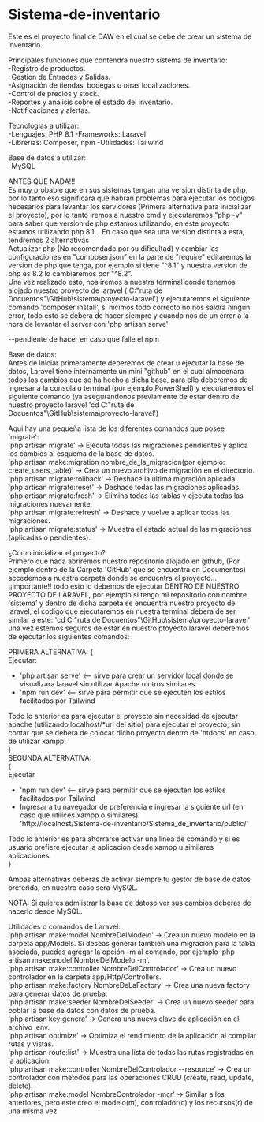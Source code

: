 # Sistema-de-inventario
Este es el proyecto final de DAW en el cual se debe de crear un sistema de inventario.

Principales funciones que contendra nuestro sistema de inventario:  
-Registro de productos.  
-Gestion de Entradas y Salidas.  
-Asignación de tiendas, bodegas u otras localizaciones.  
-Control de precios y stock.  
-Reportes y analisis sobre el estado del inventario.  
-Notificaciones y alertas.  

Tecnologias a utilizar:  
-Lenguajes: PHP 8.1
-Frameworks: Laravel  
-Librerias: Composer, npm
-Utilidades: Tailwind  

Base de datos a utilizar:  
-MySQL  

ANTES QUE NADA!!!   
Es muy probable que en sus sistemas tengan una version distinta de php, por lo tanto eso significara que habran problemas para ejecutar los codigos necesarios para levantar los servidores (Primera alternativa para inicializar el proyecto), por lo tanto iremos a nuestro cmd y ejecutaremos "php -v" para saber que version de php estamos utilizando, en este proyecto estamos utilizando php 8.1... En caso que sea una version distinta a esta, tendremos 2 alternativas   
Actualizar php (No recomendado por su dificultad) y cambiar las configuraciones en "composer.json" en la parte  de "require" editaremos la version de php que tenga, por ejemplo si tiene "^8.1" y nuestra version de php es 8.2 lo cambiaremos por "^8.2".   
Una vez realizado esto, nos iremos a nuestra terminal donde tenemos alojado nuestro proyecto de laravel ('C:\"ruta de Docuentos"\GitHub\sistema\proyecto-laravel') y ejecutaremos el siguiente comando 'composer install', si hicimos todo correcto no nos saldra ningun error, todo esto se debera de hacer siempre y cuando nos de un error a la hora de levantar el server con 'php artisan serve' 

--pendiente de hacer en caso que falle el npm

Base de datos:  
Antes de iniciar primeramente deberemos de crear u ejecutar la base de datos, Laravel tiene internamente un mini "github" en el cual almacenara todos los cambios que se ha hecho a dicha base, para ello deberemos de ingresar a la consola o terminal (por ejemplo PowerShell) y ejecutaremos el siguiente comando (ya asegurandonos previamente de estar dentro de nuestro proyecto laravel 'cd C:\"ruta de Docuentos"\GitHub\sistema\proyecto-laravel') 

Aqui hay una pequeña lista de los diferentes comandos que posee 'migrate':  
'php artisan migrate' -> Ejecuta todas las migraciones pendientes y aplica los cambios al esquema de la base de datos.  
'php artisan make:migration nombre_de_la_migracion(por ejemplo: create_users_table)' ->  Crea un nuevo archivo de migración en el directorio.  
'php artisan migrate:rollback' -> Deshace la última migración aplicada.  
'php artisan migrate:reset' -> Deshace todas las migraciones aplicadas.  
'php artisan migrate:fresh' -> Elimina todas las tablas y ejecuta todas las migraciones nuevamente.  
'php artisan migrate:refresh' -> Deshace y vuelve a aplicar todas las migraciones.  
'php artisan migrate:status' -> Muestra el estado actual de las migraciones (aplicadas o pendientes).  

¿Como inicializar el proyecto?  
Primero que nada abriremos nuestro repositorio alojado en github, (Por ejemplo dentro de la Carpeta 'GitHub' que se encuentra en Documentos) accedemos a nuestra carpeta
donde se encuentra el proyecto... ¡¡Importante!! todo esto lo debemos de ejecutar DENTRO DE NUESTRO PROYECTO DE LARAVEL, por ejemplo si tengo mi repositorio con 
nombre 'sistema' y dentro de dicha carpeta se encuentra nuestro proyecto de laravel, el codigo que ejecutaremos en nuestra terminal debera de ser similar a este: 
'cd C:\"ruta de Docuentos"\GitHub\sistema\proyecto-laravel'  una vez estemos seguros de estar en nuestro ptoyecto laravel deberemos de ejecutar los siguientes comandos:  

PRIMERA ALTERNATIVA: 
{  
Ejecutar:  
- 'php artisan serve' <-- sirve para crear un servidor local donde se visualizara laravel sin utilizar Apache u otros similares.  
- 'npm run dev' <-- sirve para permitir que se ejecuten los estilos facilitados por Tailwind  

Todo lo anterior es para ejecutar el proyecto sin necesidad de ejecutar apache (utilizando localhost/*url del sitio) para ejecutar el proyecto, sin contar que se debera de colocar dicho proyecto dentro de 'htdocs' en caso de utilizar xampp.  
}  
SEGUNDA ALTERNATIVA:  
{  
Ejecutar  
- 'npm run dev' <-- sirve para permitir que se ejecuten los estilos facilitados por Tailwind  
- Ingresar a tu navegador de preferencia e ingresar la siguiente url (en caso que utilices xampp o similares)  
'http://localhost/Sistema-de-inventario/Sistema_de_inventario/public/'  

Todo lo anterior es para ahorrarse activar una linea de comando y si es usuario prefiere ejecutar la aplicacion desde xampp u similares aplicaciones.  
}  

Ambas alternativas deberas de activar siempre tu gestor de base de datos preferida, en nuestro caso sera MySQL.  

NOTA: Si quieres admiistrar la base de datoso ver sus cambios deberas de hacerlo desde MySQL.   

Utilidades o comandos de Laravel:  
'php artisan make:model NombreDelModelo' -> Crea un nuevo modelo en la carpeta app/Models. Si deseas generar también una migración para la tabla asociada, puedes agregar la opción -m al comando, por ejemplo 'php artisan make:model NombreDelModelo -m'.  
'php artisan make:controller NombreDelControlador' -> Crea un nuevo controlador en la carpeta app/Http/Controllers.  
'php artisan make:factory NombreDeLaFactory' -> Crea una nueva factory para generar datos de prueba.  
'php artisan make:seeder NombreDelSeeder' -> Crea un nuevo seeder para poblar la base de datos con datos de prueba.   
'php artisan key:genera' -> Genera una nueva clave de aplicación en el archivo .env.  
'php artisan optimize' -> Optimiza el rendimiento de la aplicación al compilar rutas y vistas.  
'php artisan route:list' -> Muestra una lista de todas las rutas registradas en la aplicación.  
'php artisan make:controller NombreDelControlador --resource' -> Crea un controlador con métodos para las operaciones CRUD (create, read, update, delete).   
'php artisan make:model NombreControlador -mcr' -> Similar a los anteriores, pero este creo el modelo(m), controlador(c) y los recursos(r) de una misma vez  


